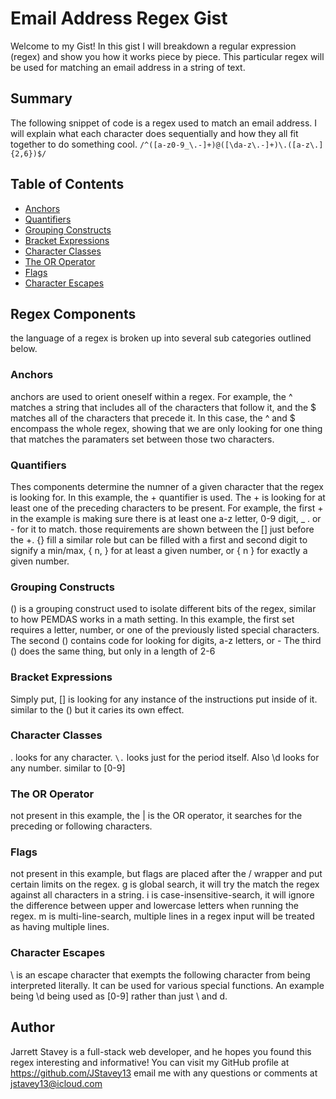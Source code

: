 # Email Address Regex Gist

Welcome to my Gist! In this gist I will breakdown a regular expression (regex) and show you how it works piece by piece. This particular regex will be 
used for matching an email address in a string of text.

## Summary


The following snippet of code is a regex used to match an email address. I will explain what each character does sequentially and how they all fit together to do something cool.
`/^([a-z0-9_\.-]+)@([\da-z\.-]+)\.([a-z\.]{2,6})$/`

## Table of Contents

- [Anchors](#anchors)
- [Quantifiers](#quantifiers)
- [Grouping Constructs](#grouping-constructs)
- [Bracket Expressions](#bracket-expressions)
- [Character Classes](#character-classes)
- [The OR Operator](#the-or-operator)
- [Flags](#flags)
- [Character Escapes](#character-escapes)

## Regex Components
the language of a regex is broken up into several sub categories outlined below.

### Anchors
anchors are used to orient oneself within a regex. For example, the ^ matches a string that includes all of the characters that follow it, and the $ matches all of the characters that precede it. In this case, the ^ and $ encompass the whole regex, showing that we are only looking for one thing that matches the paramaters set between those two characters.

### Quantifiers
Thes components determine the numner of a given character that the regex is looking for. In this example, the + quantifier is used. The + is looking for at least one of the preceding characters to be present. For example, the first + in the example is making sure there is at least one a-z letter, 0-9 digit, _  . or - for it to match. those requirements are shown between the [] just before the +.
{} fill a similar role but can be filled with a first and second digit to signify a min/max, { n, } for at least a given number, or { n } for exactly a given number.

### Grouping Constructs
() is a grouping construct used to isolate different bits of the regex, similar to how PEMDAS works in a math setting. In this example, the first set requires a letter, number, or one of the previously listed special characters. The second () contains code for looking for digits, a-z letters, or -
The third () does the same thing, but only in a length of 2-6

### Bracket Expressions
Simply put, [] is looking for any instance of the instructions put inside of it. similar to the () but it caries its own effect.
### Character Classes
. looks for any character. `\.` looks just for the period itself. Also \d looks for any number. similar to [0-9]
### The OR Operator
not present in this example, the | is the OR operator, it searches for the preceding or following characters.
### Flags
not present in this example, but flags are placed after the / wrapper and put certain limits on the regex. g is global search, it will try the match the regex against all characters in a string. i is case-insensitive-search, it will ignore the difference between upper and lowercase letters when running the regex. m is multi-line-search, multiple lines in a regex input will be treated as having multiple lines.
### Character Escapes
\ is an escape character that exempts the following character from being interpreted literally. It can be used for various special functions. An example being \d being used as [0-9] rather than just \ and d.
## Author
Jarrett Stavey is a full-stack web developer, and he hopes you found this regex interesting and informative! You can visit my GitHub profile at https://github.com/JStavey13 
email me with any questions or comments at jstavey13@icloud.com

